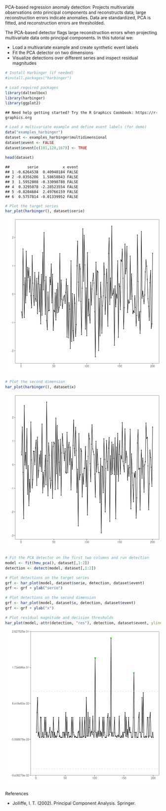 PCA-based regression anomaly detection: Projects multivariate observations onto principal components and reconstructs data; large reconstruction errors indicate anomalies. Data are standardized, PCA is fitted, and reconstruction errors are thresholded.

The PCA-based detector flags large reconstruction errors when projecting multivariate data onto principal components. In this tutorial we:

- Load a multivariate example and create synthetic event labels
- Fit the PCA detector on two dimensions
- Visualize detections over different series and inspect residual magnitudes


``` r
# Install Harbinger (if needed)
#install.packages("harbinger")
```


``` r
# Load required packages
library(daltoolbox)
library(harbinger) 
library(ggplot2)
```

```
## Need help getting started? Try the R Graphics Cookbook: https://r-graphics.org
```


``` r
# Load a multivariate example and define event labels (for demo)
data("examples_harbinger")
dataset <- examples_harbinger$multidimensional
dataset$event <- FALSE
dataset$event[c(101,128,167)] <- TRUE
```


``` r
head(dataset)
```

```
##        serie           x event
## 1 -0.6264538  0.40940184 FALSE
## 2 -0.8356286  1.58658843 FALSE
## 3  1.5952808 -0.33090780 FALSE
## 4  0.3295078 -2.28523554 FALSE
## 5 -0.8204684  2.49766159 FALSE
## 6  0.5757814 -0.01339952 FALSE
```


``` r
# Plot the target series
har_plot(harbinger(), dataset$serie)
```

![plot of chunk unnamed-chunk-5](fig/hmu_pca/unnamed-chunk-5-1.png)


``` r
# Plot the second dimension
har_plot(harbinger(), dataset$x)
```

![plot of chunk unnamed-chunk-6](fig/hmu_pca/unnamed-chunk-6-1.png)


``` r
# Fit the PCA detector on the first two columns and run detection
model <- fit(hmu_pca(), dataset[,1:2])
detection <- detect(model, dataset[,1:2])
```


``` r
# Plot detections on the target series
grf <- har_plot(model, dataset$serie, detection, dataset$event)
grf <- grf + ylab("serie")
```


``` r
# Plot detections on the second dimension
grf <- har_plot(model, dataset$x, detection, dataset$event)
grf <- grf + ylab("x")
```


``` r
# Plot residual magnitude and decision thresholds
har_plot(model, attr(detection, "res"), detection, dataset$event, yline = attr(detection, "threshold"))
```

![plot of chunk unnamed-chunk-10](fig/hmu_pca/unnamed-chunk-10-1.png)

References 
- Jolliffe, I. T. (2002). Principal Component Analysis. Springer.
